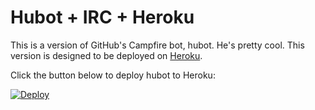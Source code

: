 # Hubot + IRC + Heroku

This is a version of GitHub's Campfire bot, hubot. He's pretty cool.
This version is designed to be deployed on [Heroku](http://www.heroku.com).

Click the button below to deploy hubot to Heroku:

[![Deploy](https://www.herokucdn.com/deploy/button.svg)](https://heroku.com/deploy)
